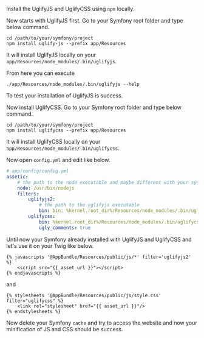 Install the UglifyJS and UglifyCSS using `npm` locally.

Now starts with UglifyJS first. Go to your Symfony root folder and type below command.

~~~
cd /path/to/your/symfony/project
npm install uglify-js --prefix app/Resources
~~~

It will install UglifyJS locally on your `app/Resources/node_modules/.bin/uglifyjs`.

From here you can execute

~~~
./app/Resources/node_modules/.bin/uglifyjs --help
~~~

To test your installation of UglifyJS is success.

Now install UglifyCSS. Go to your Symfony root folder and type below command.

~~~
cd /path/to/your/symfony/project
npm install uglifycss --prefix app/Resources
~~~

It will install UglifyCSS locally on your `app/Resources/node_modules/.bin/uglifycss`.

Now open `config.yml` and edit like below.

~~~yml
# app/config/config.yml
assetic:
    # the path to the node executable and maybe different with your system
    node: /usr/bin/nodejs
    filters:
        uglifyjs2:
            # the path to the uglifyjs executable
            bin: bin: %kernel.root_dir%/Resources/node_modules/.bin/uglifyjs
        uglifycss:
            bin: %kernel.root_dir%/Resources/node_modules/.bin/uglifycss
            ugly_comments: true
~~~

Until now your Symfony already installed with UglifyJS and UglifyCSS and let's use it on your Twig like below.

~~~
{% javascripts '@AppBundle/Resources/public/js/*' filter='uglifyjs2' %}
    <script src="{{ asset_url }}"></script>
{% endjavascripts %}
~~~

and

~~~
{% stylesheets '@AppBundle/Resources/public/js/style.css' filter="uglifycss" %}
    <link rel="stylesheet" href="{{ asset_url }}"/>
{% endstylesheets %}
~~~

Now delete your Symfony `cache` and try to access the website and now your minification of JS and CSS should be success.
